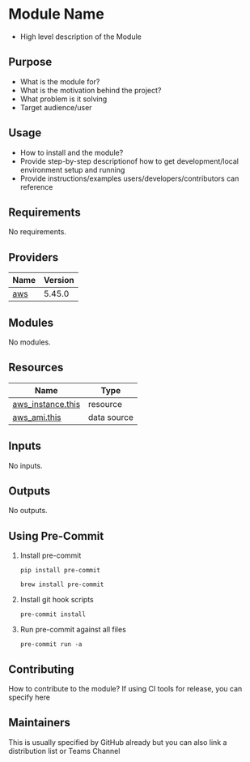 # Module Name
- High level description of the Module

## Purpose
- What is the module for?
- What is the motivation behind the project?
- What problem is it solving
- Target audience/user

## Usage
- How to install and the module?
- Provide step-by-step descriptionof how to get development/local environment setup and running
- Provide instructions/examples users/developers/contributors can reference

<!-- BEGIN_TF_DOCS -->
## Requirements

No requirements.

## Providers

| Name | Version |
|------|---------|
| <a name="provider_aws"></a> [aws](#provider\_aws) | 5.45.0 |

## Modules

No modules.

## Resources

| Name | Type |
|------|------|
| [aws_instance.this](https://registry.terraform.io/providers/hashicorp/aws/latest/docs/resources/instance) | resource |
| [aws_ami.this](https://registry.terraform.io/providers/hashicorp/aws/latest/docs/data-sources/ami) | data source |

## Inputs

No inputs.

## Outputs

No outputs.
<!-- END_TF_DOCS -->

## Using Pre-Commit

1. Install pre-commit

    `pip install pre-commit`

    `brew install pre-commit`
    
2. Install git hook scripts

    `pre-commit install`
3. Run pre-commit against all files

    `pre-commit run -a`

## Contributing
How to contribute to the module?
If using CI tools for release, you can specify here

## Maintainers
This is usually specified by GitHub already but you can also link a distribution list or Teams Channel
